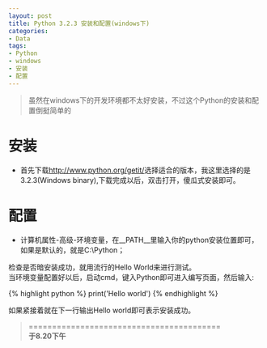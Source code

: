 ```yaml
---
layout: post
title: Python 3.2.3 安装和配置(windows下)
categories:
- Data
tags:
- Python
- windows
- 安装
- 配置
---
```


> 虽然在windows下的开发环境都不太好安装，不过这个Python的安装和配置倒挺简单的  

# 安装  
- 首先下载<http://www.python.org/getit/>选择适合的版本，我这里选择的是3.2.3(Windows binary),下载完成以后，双击打开，傻瓜式安装即可。  

# 配置  
- 计算机属性-高级-环境变量，在__PATH__里输入你的python安装位置即可，如果是默认的，就是C:\Python； 

检查是否暗安装成功，就用流行的Hello World来进行测试。  
当环境变量配置好以后，启动cmd，键入Python即可进入编写页面，然后输入:  

{% highlight python %}
print('Hello world')
{% endhighlight %}  


如果紧接着就在下一行输出Hello world即可表示安装成功。



> =========================================          
> __于8.20下午__     